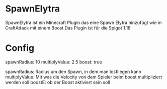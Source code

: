 # SpawnElytra
SpawnElytra ist ein Minecraft Plugin das eine Spawn Elytra hinzufügt wie in CraftAttack mit einem Boost
Das Plugin ist für die Spigot 1.18

# Config
spawnRadius: 10
multiplyValue: 2.5
boost: true

spawnRadius: Radius um den Spawn, in dem man losfliegen kann
multiplyValue: Mit was die Velocity von dem Spieler beim boost multipliziert werden soll
boostE: ob der Boost aktiviert sein soll
